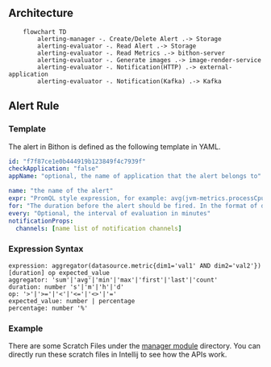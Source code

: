 

## Architecture

```mermaid
    flowchart TD
        alerting-manager -. Create/Delete Alert .-> Storage
        alerting-evaluator -. Read Alert .-> Storage
        alerting-evaluator -. Read Metrics .-> bithon-server
        alerting-evaluator -. Generate images .-> image-render-service
        alerting-evaluator -. Notification(HTTP) .-> external-application
        alerting-evaluator -. Notification(Kafka) .-> Kafka
```

## Alert Rule

### Template

The alert in Bithon is defined as the following template in YAML.

```yaml
id: "f7f87ce1e0b444919b123849f4c7939f"
checkApplication: "false"
appName: "optional, the name of application that the alert belongs to"

name: "the name of the alert"
expr: "PromQL style expression, for example: avg(jvm-metrics.processCpuLoad)[1m] > 0.1[-1h]"
for: "The duration before the alert should be fired. In the format of duration. Like 1m, 1h"
every: "Optional, the interval of evaluation in minutes"
notificationProps:
  channels: [name list of notification channels]
```

### Expression Syntax

```text
expression: aggregator(datasource.metric{dim1='val1' AND dim2='val2'})[duration] op expected_value
aggregator: 'sum'|'avg'|'min'|'max'|'first'|'last'|'count'
duration: number 's'|'m'|'h'|'d'
op: '>'|'>='|'<'|'<='|'<>'|'='
expected_value: number | percentage
percentage: number '%'
```

### Example

There are some Scratch Files under the [manager module](manager) directory. 
You can directly run these scratch files in Intellij to see how the APIs work.
